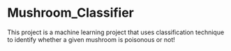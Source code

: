 # Mushroom_Classifier
This project is a machine learning project that uses classification technique to identify whether a given mushroom is poisonous or not!

